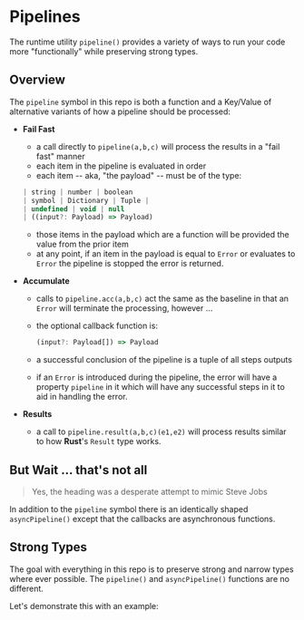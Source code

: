 # Pipelines

The runtime utility `pipeline()` provides a variety of ways to run your code more "functionally" while preserving strong types.

## Overview

The `pipeline` symbol in this repo is both a function and a Key/Value of alternative variants of how a pipeline should be processed:

- **Fail Fast**
    - a call directly to `pipeline(a,b,c)` will process the results in a "fail fast" manner
    - each item in the pipeline is evaluated in order
    - each item -- aka, "the payload" -- must be of the type:

    ```ts
    | string | number | boolean
    | symbol | Dictionary | Tuple |
    | undefined | void | null
    | ((input?: Payload) => Payload)
    ```

    - those items in the payload which are a function will be provided the value from the prior item
    - at any point, if an item in the payload is equal to  `Error` or evaluates to `Error` the pipeline is stopped the error is returned.
- **Accumulate**
    - calls to `pipeline.acc(a,b,c)` act the same as the baseline in that an `Error` will terminate the processing, however ...
    - the optional callback function is:

        ```ts
        (input?: Payload[]) => Payload
        ```

    - a successful conclusion of the pipeline is a tuple of all steps outputs
    - if an `Error` is introduced during the pipeline, the error will have a property `pipeline` in it which will have any successful steps in it to aid in handling the error.

- **Results**
    - a call to `pipeline.result(a,b,c)(e1,e2)` will process results similar to how **Rust**'s `Result` type works.

## But Wait ... that's not all

> Yes, the heading was a desperate attempt to mimic Steve Jobs

In addition to the `pipeline` symbol there is an identically shaped `asyncPipeline()` except that the callbacks are asynchronous functions.

## Strong Types

The goal with everything in this repo is to preserve strong and narrow types where ever possible. The `pipeline()` and `asyncPipeline()` functions are no different.

Let's demonstrate this with an example:

```ts

```
